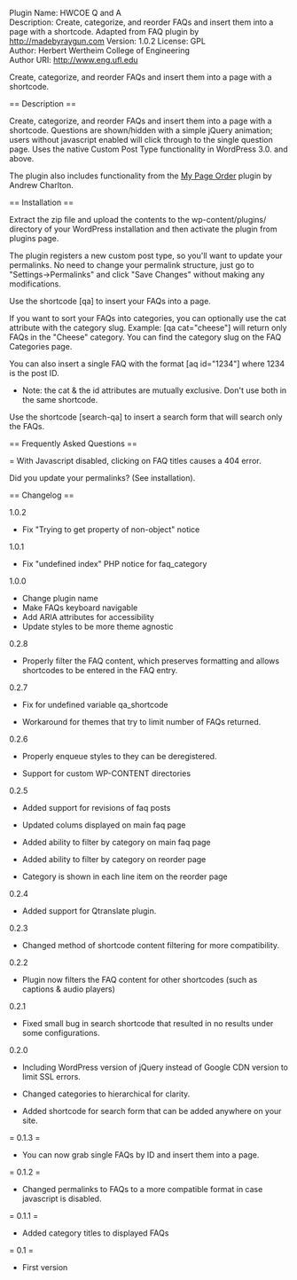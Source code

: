 Plugin Name: HWCOE Q and A  
Description: Create, categorize, and reorder FAQs and insert them into a page with a shortcode. Adapted from FAQ plugin by http://madebyraygun.com
Version: 1.0.2
License: GPL  
Author: Herbert Wertheim College of Engineering  
Author URI: http://www.eng.ufl.edu  

Create, categorize, and reorder FAQs and insert them into a page with a shortcode.

== Description ==

Create, categorize, and reorder FAQs and insert them into a page with a shortcode. Questions are shown/hidden with a simple jQuery animation; users without javascript enabled will click through to the single question page. Uses the native Custom Post Type functionality in WordPress 3.0. and above.

The plugin also includes functionality from the <a href="http://geekyweekly.com/mypageorder">My Page Order</a> plugin by Andrew Charlton.

== Installation ==

Extract the zip file and upload the contents to the wp-content/plugins/ directory of your WordPress installation and then activate the plugin from plugins page. 

The plugin registers a new custom post type, so you'll want to update your permalinks. No need to change your permalink structure, just go to "Settings->Permalinks" and click "Save Changes" without making any modifications.

Use the shortcode [qa] to insert your FAQs into a page.

If you want to sort your FAQs into categories, you can optionally use the cat attribute with the category slug. Example: [qa cat="cheese"] will return only FAQs in the "Cheese" category. You can find the category slug on the FAQ Categories page.

You can also insert a single FAQ with the format [aq id="1234"] where 1234 is the post ID.

* Note: the cat & the id attributes are mutually exclusive. Don't use both in the same shortcode.

Use the shortcode [search-qa] to insert a search form that will search only the FAQs.
		

== Frequently Asked Questions ==

= With Javascript disabled, clicking on FAQ titles causes a 404 error.

Did you update your permalinks? (See installation).


== Changelog ==

1.0.2
- Fix "Trying to get property of non-object" notice 

1.0.1 
* Fix "undefined index" PHP notice for faq_category

1.0.0
* Change plugin name
* Make FAQs keyboard navigable
* Add ARIA attributes for accessibility
* Update styles to be more theme agnostic

0.2.8

* Properly filter the FAQ content, which preserves formatting and allows shortcodes to be entered in the FAQ entry.

0.2.7 

* Fix for undefined variable qa_shortcode

* Workaround for themes that try to limit number of FAQs returned.

0.2.6

* Properly enqueue styles to they can be deregistered.

* Support for custom WP-CONTENT directories

0.2.5

* Added support for revisions of faq posts

* Updated colums displayed on main faq page

* Added ability to filter by category on main faq page

* Added ability to filter by category on reorder page

* Category is shown in each line item on the reorder page

0.2.4

* Added support for Qtranslate plugin.

0.2.3

* Changed method of shortcode content filtering for more compatibility.

0.2.2

* Plugin now filters the FAQ content for other shortcodes (such as captions & audio players)

0.2.1 

* Fixed small bug in search shortcode that resulted in no results under some configurations.

0.2.0

* Including WordPress version of jQuery instead of Google CDN version to limit SSL errors.


* Changed categories to hierarchical for clarity.

* Added shortcode for search form that can be added anywhere on your site.


= 0.1.3 = 

* You can now grab single FAQs by ID and insert them into a page.

= 0.1.2 =

* Changed permalinks to FAQs to a more compatible format in case javascript is disabled.

= 0.1.1 =

* Added category titles to displayed FAQs

= 0.1 =

* First version